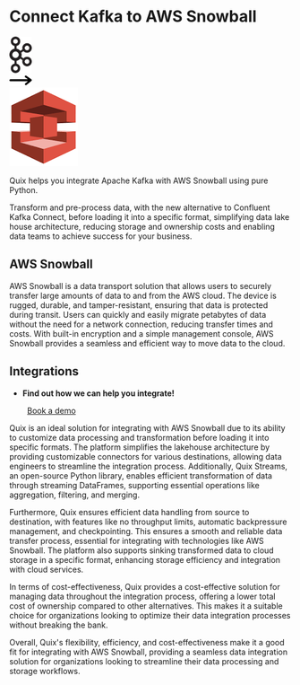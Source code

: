 # Connect Kafka to AWS Snowball

<div class="connect-images cards blog-grid-card" markdown>
<div>
<img src="../images/kafka_logo.png" width="40px" />
</div>
<div>
<img src="../images/arrow.svg" width="40px" />
</div>
<div>
<img src="./images/aws-snowball_1.jpg" />
</div>
</div>

Quix helps you integrate Apache Kafka with AWS Snowball using pure Python.

Transform and pre-process data, with the new alternative to Confluent Kafka Connect, before loading it into a specific format, simplifying data lake house architecture, reducing storage and ownership costs and enabling data teams to achieve success for your business.

## AWS Snowball

AWS Snowball is a data transport solution that allows users to securely transfer large amounts of data to and from the AWS cloud. The device is rugged, durable, and tamper-resistant, ensuring that data is protected during transit. Users can quickly and easily migrate petabytes of data without the need for a network connection, reducing transfer times and costs. With built-in encryption and a simple management console, AWS Snowball provides a seamless and efficient way to move data to the cloud.

## Integrations

<div class="grid cards" markdown>

- __Find out how we can help you integrate!__

    <a class="md-button md-button--primary" href="https://share.hsforms.com/1iW0TmZzKQMChk0lxd_tGiw4yjw2?__hstc=175542013.2303933fbd746c0ac86d9ccbe9bc9100.1728383268831.1729603416735.1729620918855.31&__hssc=175542013.1.1729620918855&__hsfp=2132701734" target="_blank" style="margin:.5rem;">Book a demo</a>

</div>


Quix is an ideal solution for integrating with AWS Snowball due to its ability to customize data processing and transformation before loading it into specific formats. The platform simplifies the lakehouse architecture by providing customizable connectors for various destinations, allowing data engineers to streamline the integration process. Additionally, Quix Streams, an open-source Python library, enables efficient transformation of data through streaming DataFrames, supporting essential operations like aggregation, filtering, and merging. 

Furthermore, Quix ensures efficient data handling from source to destination, with features like no throughput limits, automatic backpressure management, and checkpointing. This ensures a smooth and reliable data transfer process, essential for integrating with technologies like AWS Snowball. The platform also supports sinking transformed data to cloud storage in a specific format, enhancing storage efficiency and integration with cloud services.

In terms of cost-effectiveness, Quix provides a cost-effective solution for managing data throughout the integration process, offering a lower total cost of ownership compared to other alternatives. This makes it a suitable choice for organizations looking to optimize their data integration processes without breaking the bank.

Overall, Quix's flexibility, efficiency, and cost-effectiveness make it a good fit for integrating with AWS Snowball, providing a seamless data integration solution for organizations looking to streamline their data processing and storage workflows.

